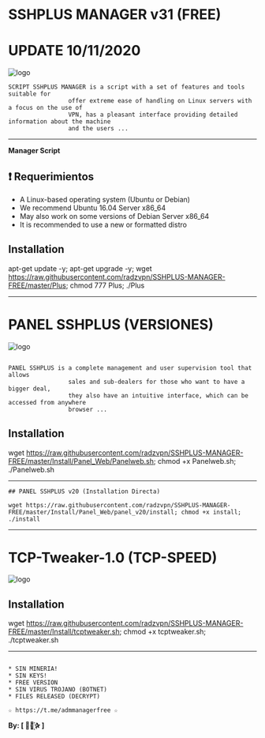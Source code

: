 ﻿# SSHPLUS MANAGER v31 (FREE) 
# UPDATE 10/11/2020

![logo](https://github.com/radzvpn/SSHPLUS-MANAGER-FREE/blob/master/Imagenes/SSHPLUS_MANAGER.jpg)


```
SCRIPT SSHPLUS MANAGER is a script with a set of features and tools suitable for
                 offer extreme ease of handling on Linux servers with a focus on the use of
                 VPN, has a pleasant interface providing detailed information about the machine
                 and the users ...
```

-------------------------------------------------------------------------------

**Manager Script**

## :heavy_exclamation_mark: Requerimientos


* A Linux-based operating system (Ubuntu or Debian)
* We recommend Ubuntu 16.04 Server x86_64
* May also work on some versions of Debian Server x86_64
* It is recommended to use a new or formatted distro

## Installation

apt-get update -y; apt-get upgrade -y; wget https://raw.githubusercontent.com/radzvpn/SSHPLUS-MANAGER-FREE/master/Plus; chmod 777 Plus; ./Plus


-------------------------------------------------------------------------------

# PANEL SSHPLUS (VERSIONES)

![logo](https://github.com/radzvpn/SSHPLUS-MANAGER-FREE/blob/master/Imagenes/Panel_SSHPLUS_Web.jpg)

```

PANEL SSHPLUS is a complete management and user supervision tool that allows
                 sales and sub-dealers for those who want to have a bigger deal,
                 they also have an intuitive interface, which can be accessed from anywhere
                 browser ...
```

## Installation

wget https://raw.githubusercontent.com/radzvpn/SSHPLUS-MANAGER-FREE/master/Install/Panel_Web/Panelweb.sh; chmod +x Panelweb.sh; ./Panelweb.sh


-------------------------------------------------------------------------------

```
## PANEL SSHPLUS v20 (Installation Directa)

wget https://raw.githubusercontent.com/radzvpn/SSHPLUS-MANAGER-FREE/master/Install/Panel_Web/panel_v20/install; chmod +x install; ./install
```

-------------------------------------------------------------------------------

# TCP-Tweaker-1.0 (TCP-SPEED)

![logo](https://github.com/radzvpn/SSHPLUS-MANAGER-FREE/blob/master/Imagenes/TCP_Tweaker_TCP_SPEED.jpg)

## Installation

wget https://raw.githubusercontent.com/radzvpn/SSHPLUS-MANAGER-FREE/master/Install/tcptweaker.sh; chmod +x tcptweaker.sh; ./tcptweaker.sh

-------------------------------------------------------------------------------

```

* SIN MINERIA!
* SIN KEYS!
* FREE VERSION
* SIN VIRUS TROJANO (BOTNET)
* FILES RELEASED (DECRYPT)
```

```
☆ https://t.me/admmanagerfree ☆

```

**By: [  ⃘⃤꙰✰ ]**
